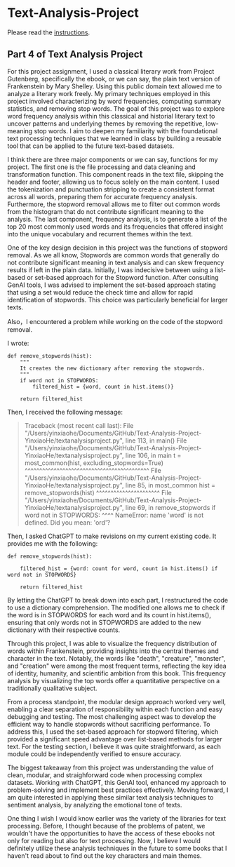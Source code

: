 # Text-Analysis-Project

Please read the [instructions](instructions.md).

## Part 4 of Text Analysis Project

For this project assignment, I used a classical literary work from Project Gutenberg, specifically the ebook, or we can say, the plain text version of Frankenstein by Mary Shelley. Using this public domain text allowed me to analyze a literary work freely. My primary techniques employed in this project involved characterizing by word frequencies, computing summary statistics, and removing stop words. The goal of this project was to explore word frequency analysis within this classical and historial literary text to uncover patterns and underlying themes by removing the repetitive, low-meaning stop words. I aim to deepen my familiarity with the foundational text processing techniques that we learned in class by building a reusable tool that can be applied to the future text-based datasets. 

I think there are three major components or we can say, functions for my project. The first one is the file processing and data cleaning and transformation function. This component reads in the text file, skipping the header and footer, allowing us to focus solely on the main content. I used the tokenization and punctuation stripping to create a consistent format across all words, preparing them for accurate frequency analysis. Furthermore, the stopword removal allows me to filter out common words from the histogram that do not contribute significant meaning to the analysis. The last component, frequency analysis, is to generate a list of the top 20 most commonly used words and its frequencies that offered insight into the unique vocabulary and recurrent themes within the text. 

One of the key design decision in this project was the functions of stopword removal. As we all know, Stopwords are common words that generally do not contribute significant meaning in text analysis and can skew frequency results if left in the plain data. Initially, I was indecisive between using a list-based or set-based approach for the Stopword function. After consulting GenAI tools, I was advised to implement the set-based approach stating that using a set would reduce the check time and allow for rapid identification of stopwords. This choice was particularly beneficial for larger texts. 

Also，I encountered a problem while working on the code of the stopword removal. 

I wrote:
```
def remove_stopwords(hist):
    """ 
    It creates the new dictionary after removing the stopwords. 
    """
    if word not in STOPWORDS:
        filtered_hist = {word, count in hist.items()}
    
    return filtered_hist
```
Then, I received the following message: 

> Traceback (most recent call last):
  File "/Users/yinxiaohe/Documents/GitHub/Text-Analysis-Project-YinxiaoHe/textanalysisproject.py", line 113, in <module>
    main()
  File "/Users/yinxiaohe/Documents/GitHub/Text-Analysis-Project-YinxiaoHe/textanalysisproject.py", line 106, in main
    t = most_common(hist, excluding_stopwords=True)
        ^^^^^^^^^^^^^^^^^^^^^^^^^^^^^^^^^^^^^^^^^^^
  File "/Users/yinxiaohe/Documents/GitHub/Text-Analysis-Project-YinxiaoHe/textanalysisproject.py", line 85, in most_common
    hist = remove_stopwords(hist)
           ^^^^^^^^^^^^^^^^^^^^^^
  File "/Users/yinxiaohe/Documents/GitHub/Text-Analysis-Project-YinxiaoHe/textanalysisproject.py", line 69, in remove_stopwords
    if word not in STOPWORDS:
       ^^^^
NameError: name 'word' is not defined. Did you mean: 'ord'?

Then, I asked ChatGPT to make revisions on my current existing code. It provides me with the following:
```
def remove_stopwords(hist):

    filtered_hist = {word: count for word, count in hist.items() if word not in STOPWORDS}

    return filtered_hist

```
By letting the ChatGPT to break down into each part, I restructured the code to use a dictionary comprehension. The modified one allows me to check if the word is in STOPWORDS for each word and its count in hist.items(), ensuring that only words not in STOPWORDS are added to the new dictionary with their respective counts.

Through this project, I was able to visualize the frequency distribution of words within Frankenstein, providing insights into the central themes and character in the text. Notably, the words like "death", "creature", "monster", and "creation" were among the most frequent terms, reflecting the key idea of identity, humanity, and scientific ambition from this book. This frequency analysis by visualizing the top words offer a quantitative perspective on a traditionally qualitative subject.

From a process standpoint, the modular design approach worked very well, enabling a clear separation of responsibility within each function and easy debugging and testing. The most challenging aspect was to develop the efficient way to handle stopwords without sacrificing performance. To address this, I used the set-based approach for stopword filtering, which provided a significant speed advantage over list-based methods for larger text. For the testing section, I believe it was quite straightforward, as each module could be independently verified to ensure accuracy. 

The biggest takeaway from this project was understanding the value of clean, modular, and straighforward code when processing complex datasets. Working with ChatGPT, this GenAI tool, enhanced my approach to problem-solving and implement best practices effectively. Moving forward, I am quite interested in applying these similar text analysis techniques to sentiment analysis, by analyzing the emotional tone of texts. 

One thing I wish I would know earlier was the variety of the libraries for text processing. Before, I thought because of the problems of patent, we wouldn't have the opportunities to have the access of these ebooks not only for reading but also for text processing. Now, I believe I would definitely utilize these analysis techniques in the future to some books that I haven't read about to find out the key characters and main themes. 




